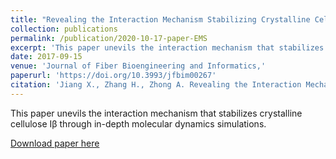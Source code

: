 ```yaml
---
title: "Revealing the Interaction Mechanism Stabilizing Crystalline Cellulose Iβ by Molecular Dynamics Simulations"
collection: publications
permalink: /publication/2020-10-17-paper-EMS
excerpt: 'This paper unevils the interaction mechanism that stabilizes crystalline cellulose Iβ through in-depth molecular dynamics simulations.'
date: 2017-09-15
venue: 'Journal of Fiber Bioengineering and Informatics,'
paperurl: 'https://doi.org/10.3993/jfbim00267'
citation: 'Jiang X., Zhang H., Zhong A. Revealing the Interaction Mechanism Stabilizing Crystalline Cellulose Iβ by Molecular Dynamics Simulations. <i>Journal of Fiber Bioengineering and Informatics</i>. 10(3): 141-154 (2017).'
---
```

This paper unevils the interaction mechanism that stabilizes crystalline cellulose Iβ through in-depth molecular dynamics simulations.

[Download paper here](https://honghui-alice.github.io/Honghui_Zhang.github.io/files/Jiang-JFBI-2017.pdf)

